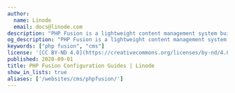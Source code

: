```yaml
---
author:
  name: Linode
  email: docs@linode.com
description: "PHP Fusion is a lightweight content management system built on the popular LAMP stack. Designed for maximum flexibility and broad support for internationalization, in its latest version PHP Fusion focuses on standards compliance, security, and modular design."
og_description: "PHP Fusion is a lightweight content management system built on the popular LAMP stack. Designed for maximum flexibility and broad support for internationalization, in its latest version PHP Fusion focuses on standards compliance, security, and modular design."
keywords: ["php fusion", "cms"]
license: '[CC BY-ND 4.0](https://creativecommons.org/licenses/by-nd/4.0)'
published: 2020-09-01
title: PHP Fusion Configuration Guides | Linode
show_in_lists: true
aliases: ['/websites/cms/phpfusion/']
---
```


